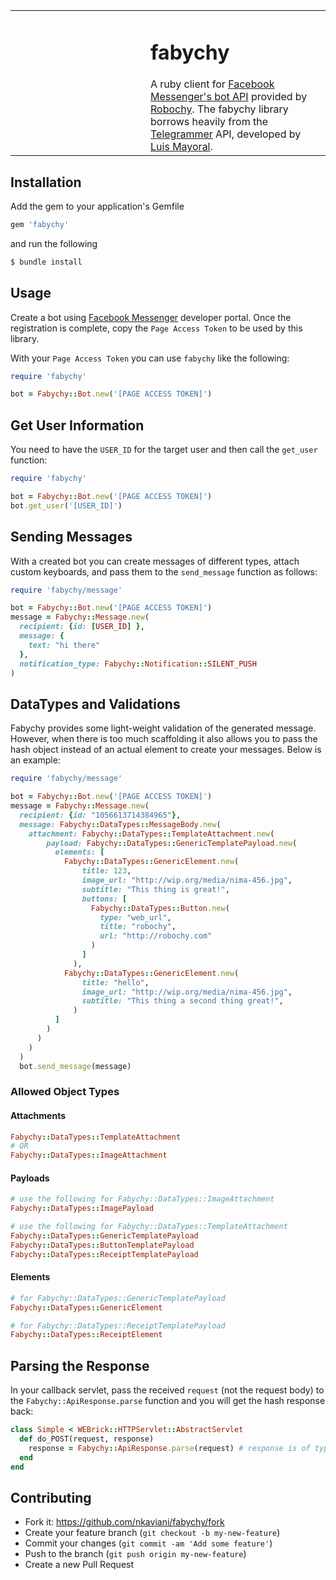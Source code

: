
<table border="0">
<tr>
<td width="200px">
</td>
<td>
<h1>fabychy</h1>
A ruby client for <a href="https://messengerplatform.fb.com/">Facebook Messenger's bot API</a> provided by <a href="http://robochy.com">Robochy</a>. The fabychy library borrows heavily from the <a href="https://github.com/mayoral/telegrammer">Telegrammer</a> API, developed by <a href="https://github.com/mayoral">Luis Mayoral</a>.
</td>
</tr>
</table>

## Installation

Add the gem to your application's Gemfile

```ruby
gem 'fabychy'
```

and run the following

```ruby
$ bundle install
```

## Usage
Create a bot using [Facebook Messenger](https://developers.facebook.com/docs/messenger-platform/product-overview) developer portal. Once the registration is complete, copy the `Page Access Token` to be used by this library.

With your `Page Access Token` you can use `fabychy` like the following:

```ruby
require 'fabychy'

bot = Fabychy::Bot.new('[PAGE ACCESS TOKEN]')
```

## Get User Information
You need to have the `USER_ID` for the target user and then call the `get_user` function:

```ruby
require 'fabychy'

bot = Fabychy::Bot.new('[PAGE ACCESS TOKEN]')
bot.get_user('[USER_ID]')
```

## Sending Messages
With a created bot you can create messages of different types, attach custom keyboards, and pass them to the `send_message` function as follows:
```ruby
require 'fabychy/message'

bot = Fabychy::Bot.new('[PAGE ACCESS TOKEN]')
message = Fabychy::Message.new(
  recipient: {id: [USER_ID] },
  message: {
    text: "hi there"
  },
  notification_type: Fabychy::Notification::SILENT_PUSH
)
```

## DataTypes and Validations
Fabychy provides some light-weight validation of the generated message. However, when there is too much scaffolding it also allows you to pass the hash object instead of an actual element to create your messages. Below is an example:

```ruby
require 'fabychy/message'

bot = Fabychy::Bot.new('[PAGE ACCESS TOKEN]')
message = Fabychy::Message.new(
  recipient: {id: "1056613714384965"},
  message: Fabychy::DataTypes::MessageBody.new(
    attachment: Fabychy::DataTypes::TemplateAttachment.new(
        payload: Fabychy::DataTypes::GenericTemplatePayload.new(
          elements: [
            Fabychy::DataTypes::GenericElement.new(
                title: 123,
                image_url: "http://wip.org/media/nima-456.jpg",
                subtitle: "This thing is great!",
                buttons: [
                  Fabychy::DataTypes::Button.new(
                    type: "web_url",
                    title: "robochy",
                    url: "http://robochy.com"
                  )
                ]
              ),
            Fabychy::DataTypes::GenericElement.new(
                title: "hello",
                image_url: "http://wip.org/media/nima-456.jpg",
                subtitle: "This thing a second thing great!",
              )
          ]
        )
      )
    )
  )
  bot.send_message(message)
```

### Allowed Object Types

#### Attachments
```ruby
Fabychy::DataTypes::TemplateAttachment
# OR
Fabychy::DataTypes::ImageAttachment
```
#### Payloads
```ruby
# use the following for Fabychy::DataTypes::ImageAttachment
Fabychy::DataTypes::ImagePayload 

# use the following for Fabychy::DataTypes::TemplateAttachment
Fabychy::DataTypes::GenericTemplatePayload 
Fabychy::DataTypes::ButtonTemplatePayload 
Fabychy::DataTypes::ReceiptTemplatePayload 
```

#### Elements
```ruby
# for Fabychy::DataTypes::GenericTemplatePayload 
Fabychy::DataTypes::GenericElement

# for Fabychy::DataTypes::ReceiptTemplatePayload 
Fabychy::DataTypes::ReceiptElement
```

## Parsing the Response

In your callback servlet, pass the received `request` (not the request body) to the `Fabychy::ApiResponse.parse` function and you will get the hash response back:

```ruby
class Simple < WEBrick::HTTPServlet::AbstractServlet
  def do_POST(request, response)
    response = Fabychy::ApiResponse.parse(request) # response is of type Hash
  end
end
```

## Contributing
- Fork it: https://github.com/nkaviani/fabychy/fork
- Create your feature branch (`git checkout -b my-new-feature`)
- Commit your changes (`git commit -am 'Add some feature'`)
- Push to the branch (`git push origin my-new-feature`)
- Create a new Pull Request
